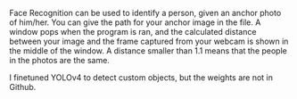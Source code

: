 Face Recognition can be used to identify a person, given an anchor photo of him/her. You can give the path for your anchor image in the file. A window pops when the program is ran,
and the calculated distance between your image and the frame captured from your webcam is shown in the middle of the window. A distance smaller than 1.1 means that the people 
in the photos are the same.


I finetuned YOLOv4 to detect custom objects, but the weights are not in Github. 
